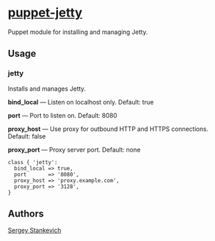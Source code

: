 [puppet-jetty](https://github.com/stankevich/puppet-jetty)
======

Puppet module for installing and managing Jetty.

## Usage

### jetty

Installs and manages Jetty.

**bind_local** — Listen on localhost only. Default: true

**port** — Port to listen on. Default: 8080

**proxy_host** — Use proxy for outbound HTTP and HTTPS connections. Default: false

**proxy_port** — Proxy server port. Default: none

	class { 'jetty':
	  bind_local => true,
	  port       => '8080',
	  proxy_host => 'proxy.example.com',
	  proxy_port => '3128',
	}

## Authors

[Sergey Stankevich](https://github.com/stankevich)
